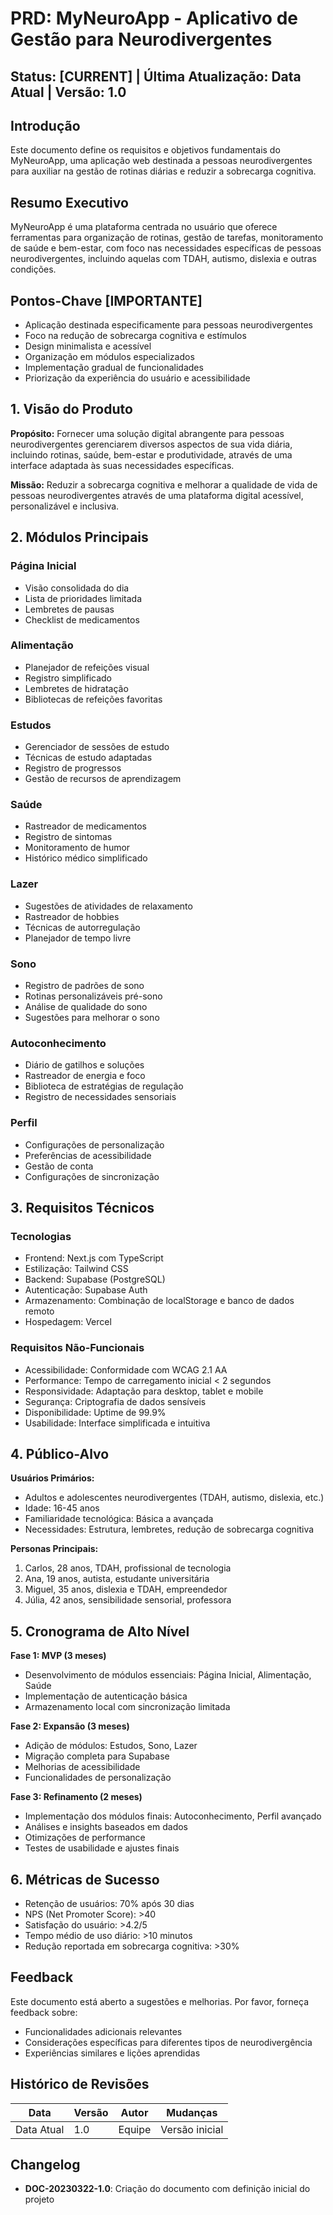 # PRD: MyNeuroApp - Aplicativo de Gestão para Neurodivergentes

## Status: [CURRENT] | Última Atualização: Data Atual | Versão: 1.0

## Introdução
Este documento define os requisitos e objetivos fundamentais do MyNeuroApp, uma aplicação web destinada a pessoas neurodivergentes para auxiliar na gestão de rotinas diárias e reduzir a sobrecarga cognitiva.

## Resumo Executivo
MyNeuroApp é uma plataforma centrada no usuário que oferece ferramentas para organização de rotinas, gestão de tarefas, monitoramento de saúde e bem-estar, com foco nas necessidades específicas de pessoas neurodivergentes, incluindo aquelas com TDAH, autismo, dislexia e outras condições.

## Pontos-Chave [IMPORTANTE]
- Aplicação destinada especificamente para pessoas neurodivergentes
- Foco na redução de sobrecarga cognitiva e estímulos
- Design minimalista e acessível
- Organização em módulos especializados
- Implementação gradual de funcionalidades
- Priorização da experiência do usuário e acessibilidade

## 1. Visão do Produto

**Propósito:** Fornecer uma solução digital abrangente para pessoas neurodivergentes gerenciarem diversos aspectos de sua vida diária, incluindo rotinas, saúde, bem-estar e produtividade, através de uma interface adaptada às suas necessidades específicas.

**Missão:** Reduzir a sobrecarga cognitiva e melhorar a qualidade de vida de pessoas neurodivergentes através de uma plataforma digital acessível, personalizável e inclusiva.

## 2. Módulos Principais

### Página Inicial
- Visão consolidada do dia
- Lista de prioridades limitada
- Lembretes de pausas
- Checklist de medicamentos

### Alimentação
- Planejador de refeições visual
- Registro simplificado
- Lembretes de hidratação
- Bibliotecas de refeições favoritas

### Estudos
- Gerenciador de sessões de estudo
- Técnicas de estudo adaptadas
- Registro de progressos
- Gestão de recursos de aprendizagem

### Saúde
- Rastreador de medicamentos
- Registro de sintomas
- Monitoramento de humor
- Histórico médico simplificado

### Lazer
- Sugestões de atividades de relaxamento
- Rastreador de hobbies
- Técnicas de autorregulação
- Planejador de tempo livre

### Sono
- Registro de padrões de sono
- Rotinas personalizáveis pré-sono
- Análise de qualidade do sono
- Sugestões para melhorar o sono

### Autoconhecimento
- Diário de gatilhos e soluções
- Rastreador de energia e foco
- Biblioteca de estratégias de regulação
- Registro de necessidades sensoriais

### Perfil
- Configurações de personalização
- Preferências de acessibilidade
- Gestão de conta
- Configurações de sincronização

## 3. Requisitos Técnicos

### Tecnologias
- Frontend: Next.js com TypeScript
- Estilização: Tailwind CSS
- Backend: Supabase (PostgreSQL)
- Autenticação: Supabase Auth
- Armazenamento: Combinação de localStorage e banco de dados remoto
- Hospedagem: Vercel

### Requisitos Não-Funcionais
- Acessibilidade: Conformidade com WCAG 2.1 AA
- Performance: Tempo de carregamento inicial < 2 segundos
- Responsividade: Adaptação para desktop, tablet e mobile
- Segurança: Criptografia de dados sensíveis
- Disponibilidade: Uptime de 99.9%
- Usabilidade: Interface simplificada e intuitiva

## 4. Público-Alvo

**Usuários Primários:**
- Adultos e adolescentes neurodivergentes (TDAH, autismo, dislexia, etc.)
- Idade: 16-45 anos
- Familiaridade tecnológica: Básica a avançada
- Necessidades: Estrutura, lembretes, redução de sobrecarga cognitiva

**Personas Principais:**
1. Carlos, 28 anos, TDAH, profissional de tecnologia
2. Ana, 19 anos, autista, estudante universitária
3. Miguel, 35 anos, dislexia e TDAH, empreendedor
4. Júlia, 42 anos, sensibilidade sensorial, professora

## 5. Cronograma de Alto Nível

**Fase 1: MVP (3 meses)**
- Desenvolvimento de módulos essenciais: Página Inicial, Alimentação, Saúde
- Implementação de autenticação básica
- Armazenamento local com sincronização limitada

**Fase 2: Expansão (3 meses)**
- Adição de módulos: Estudos, Sono, Lazer
- Migração completa para Supabase
- Melhorias de acessibilidade
- Funcionalidades de personalização

**Fase 3: Refinamento (2 meses)**
- Implementação dos módulos finais: Autoconhecimento, Perfil avançado
- Análises e insights baseados em dados
- Otimizações de performance
- Testes de usabilidade e ajustes finais

## 6. Métricas de Sucesso

- Retenção de usuários: 70% após 30 dias
- NPS (Net Promoter Score): >40
- Satisfação do usuário: >4.2/5
- Tempo médio de uso diário: >10 minutos
- Redução reportada em sobrecarga cognitiva: >30%

## Feedback

Este documento está aberto a sugestões e melhorias. Por favor, forneça feedback sobre:
- Funcionalidades adicionais relevantes
- Considerações específicas para diferentes tipos de neurodivergência
- Experiências similares e lições aprendidas

## Histórico de Revisões

| Data | Versão | Autor | Mudanças |
|------|--------|-------|----------|
| Data Atual | 1.0 | Equipe | Versão inicial |

## Changelog

- **DOC-20230322-1.0**: Criação do documento com definição inicial do projeto 